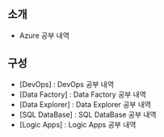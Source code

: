 ## 소개
- Azure 공부 내역

## 구성
- [DevOps] : DevOps 공부 내역
- [Data Factory] : Data Factory 공부 내역
- [Data Explorer] : Data Explorer 공부 내역
- [SQL DataBase] : SQL DataBase 공부 내역
- [Logic Apps] : Logic Apps 공부 내역
